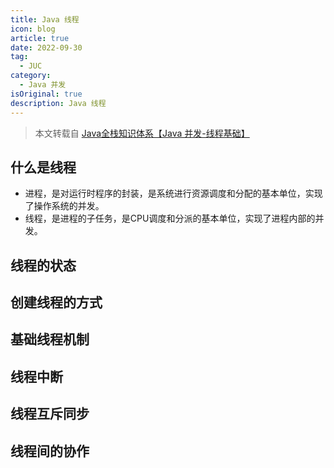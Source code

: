 ```yaml
---
title: Java 线程
icon: blog
article: true
date: 2022-09-30
tag:
  - JUC
category:
  - Java 并发
isOriginal: true
description: Java 线程
---
```


> 本文转载自 [Java全栈知识体系【Java 并发-线程基础】](https://pdai.tech/md/java/thread/java-thread-x-thread-basic.html)

## 什么是线程

* 进程，是对运行时程序的封装，是系统进行资源调度和分配的基本单位，实现了操作系统的并发。
* 线程，是进程的子任务，是CPU调度和分派的基本单位，实现了进程内部的并发。

## 线程的状态

## 创建线程的方式

## 基础线程机制

## 线程中断

## 线程互斥同步

## 线程间的协作